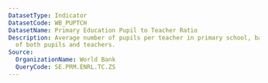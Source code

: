 ```yaml
---
DatasetType: Indicator
DatasetCode: WB_PUPTCH
DatasetName: Primary Education Pupil to Teacher Ratio
Description: Average number of pupils per teacher in primary school, based on headcounts
  of both pupils and teachers.
Source:
  OrganizationName: World Bank
  QueryCode: SE.PRM.ENRL.TC.ZS
---
```


